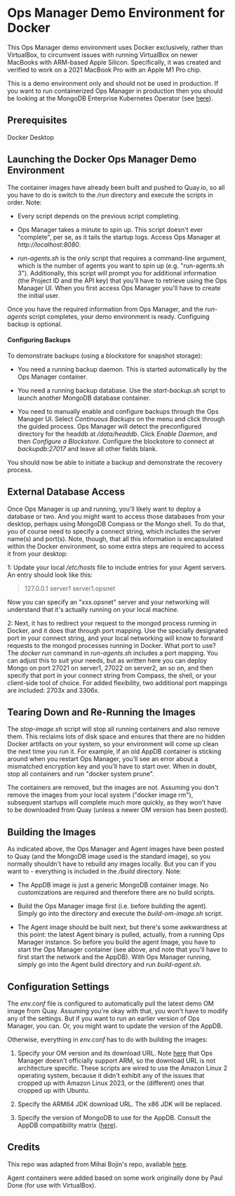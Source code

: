 # Ops Manager Demo Environment for Docker

This Ops Manager demo environment uses Docker exclusively, rather than VirtualBox, to circumvent issues with running VirtualBox on newer MacBooks with ARM-based Apple Silicon. Specifically, it was created and verified to work on a 2021 MacBook Pro with an Apple M1 Pro chip.

This is a demo environment only and should not be used in production. If you want to run containerized Ops Manager in production then you should be looking at the MongoDB Enterprise Kubernetes Operator (see [here](https://www.mongodb.com/docs/kubernetes-operator/stable/)).

## Prerequisites

Docker Desktop


## Launching the Docker Ops Manager Demo Environment

The container images have already been built and pushed to Quay.io, so all you have to do is switch to the */run* directory and execute the scripts in order. Note:

- Every script depends on the previous script completing. 

- Ops Manager takes a minute to spin up. This script doesn't ever "complete", per se, as it tails the startup logs. Access Ops Manager at *http://localhost:8080*.

- *run-agents.sh* is the only script that requires a command-line argument, which is the number of agents you want to spin up (e.g. "run-agents.sh 3"). Additionally, this script will prompt you for additional information (the Project ID and the API key) that you'll have to retrieve using the Ops Manager UI. When you first access Ops Manager you'll have to create the initial user.

Once you have the required information from Ops Manager, and the *run-agents* script completes, your demo environment is ready. Configuing backup is optional.


#### Configuring Backups

To demonstrate backups (using a blockstore for snapshot storage):

- You need a running backup daemon. This is started automatically by the Ops Manager container.

- You need a running backup database. Use the *start-backup.sh* script to launch another MongoDB database container.

- You need to manually enable and configure backups through the Ops Manager UI. Select *Continuous Backups* on the menu and click through the guided process. Ops Manager will detect the preconfigured directory for the headdb at */data/headdb*. Click *Enable Daemon*, and then *Configure a Blockstore*. Configure the blockstore to connect at *backupdb:27017* and leave all other fields blank.

You should now be able to initiate a backup and demonstrate the recovery process.


## External Database Access

Once Ops Manager is up and running, you'll likely want to deploy a database or two. And you might want to access those databases from your desktop, perhaps using MongoDB Compass or the Mongo shell. To do that, you of course need to specify a connect string, which includes the server name(s) and port(s). Note, though, that all this information is encapsulated within the Docker environment, so some extra steps are required to access it from your desktop:

1: Update your local */etc/hosts* file to include entries for your Agent servers. An entry should look like this:

> 127.0.0.1       server1 server1.opsnet

Now you can specify an "xxx.opsnet" server and your networking will understand that it's actually running on your local machine.

2: Next, it has to redirect your request to the mongod process running in Docker, and it does that through port mapping. Use the specially designated port in your connect string, and your local networking will know to forward requests to the mongod processes running in Docker. What port to use? The *docker run* command in *run-agents.sh* includes a port mapping. You can adjust this to suit your needs, but as written here you can deploy Mongo on port 27021 on server1, 27022 on server2, an so on, and then specify that port in your connect string from Compass, the shell, or your client-side tool of choice. For added flexibility, two additional port mappings are included: 2703x and 3306x.


## Tearing Down and Re-Running the Images

The *stop-image.sh* script will stop all running containers and also remove them. This reclaims lots of disk space and ensures that there are no hidden Docker artifacts on your system, so your environment will come up clean the next time you run it. For example, if an old AppDB container is sticking around when you restart Ops Manager, you'll see an error about a mismatched encryption key and you'll have to start over. When in doubt, stop all containers and run "docker system prune".

The containers are removed, but the images are not. Assuming you don't remove the images from your local system ("docker image rm"), subsequent startups will complete much more quickly, as they won't have to be downloaded from Quay (unless a newer OM version has been posted).


## Building the Images

As indicated above, the Ops Manager and Agent images have been posted to Quay (and the MongoDB image used is the standard image), so you normally shouldn't have to rebuild any images locally. But you can if you want to - everything is included in the */build* directory. Note:

- The AppDB image is just a generic MongoDB container image. No customizations are required and therefore there are no build scripts.

- Build the Ops Manager image first (i.e. before building the agent). Simply go into the directory and execute the *build-om-image.sh* script.

- The Agent image should be built next, but there's some awkwardness at this point: the latest Agent binary is pulled, actually, from a running Ops Manager instance. So before you build the agent Image, you have to start the Ops Manager container (see above, and note that you'll have to first start the network and the AppDB). With Ops Manager running, simply go into the Agent build directory and run *build-agent.sh*. 


## Configuration Settings

The *env.conf* file is configured to automatically pull the latest demo OM image from Quay. Assuming you're okay with that, you won't have to modify any of the settings. But if you want to run an earlier version of Ops Manager, you can. Or, you might want to update the version of the AppDB.

Otherwise, everything in *env.conf* has to do with building the images:

1. Specify your OM version and its download URL. Note [here](https://www.mongodb.com/docs/ops-manager/current/core/requirements/#operating-systems-compatible-with-onprem) that Ops Manager doesn't officially support ARM, so the download URL is not architecture specific. These scripts are wired to use the Amazon Linux 2 operating system, because it didn't exhibit any of the issues that cropped up with Amazon Linux 2023, or the (different) ones that cropped up with Ubuntu.

2. Specify the ARM64 JDK download URL. The x86 JDK will be replaced. 

3. Specify the version of MongoDB to use for the AppDB. Consult the AppDB compatibility matrix ([here](https://www.mongodb.com/docs/ops-manager/current/tutorial/prepare-backing-mongodb-instances/#use-a-compatible-mongodb-version)).


## Credits

This repo was adapted from Mihai Bojin's repo, available [here](https://github.com/mongodb-labs/omida/tree/main). 

Agent containers were added based on some work originally done by Paul Done (for use with VirtualBox).


